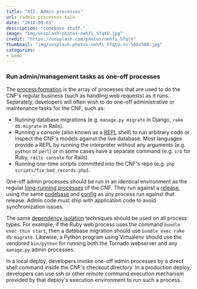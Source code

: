 ```yaml
---
title: "XII. Admin processes"
url: /admin-processes-talk
date: "2018-09-01"
description: "codebase stuff."
image: "img/unsplash-photos-nehfi_SfqtU.jpg"
credit: "https://unsplash.com/photos/nehfi_SfqtU"
thumbnail: "img/unsplash-photos-nehfi_SfqtU.tn-500x500.jpg"
categories:
- Demo
---
```


### Run admin/management tasks as one-off processes

The [process formation](./concurrency) is the array of processes that are used to do the CNF's regular business (such as handling web requests) as it runs.  Separately, developers will often wish to do one-off administrative or maintenance tasks for the CNF, such as:

* Running database migrations (e.g. `manage.py migrate` in Django, `rake db:migrate` in Rails).
* Running a console (also known as a [REPL](http://en.wikipedia.org/wiki/Read-eval-print_loop) shell) to run arbitrary code or inspect the CNF's models against the live database.  Most languages provide a REPL by running the interpreter without any arguments (e.g. `python` or `perl`) or in some cases have a separate command (e.g. `irb` for Ruby, `rails console` for Rails).
* Running one-time scripts committed into the CNF's repo (e.g. `php scripts/fix_bad_records.php`).

One-off admin processes should be run in an identical environment as the regular [long-running processes](./processes) of the CNF.  They run against a [release](./build-release-run), using the same [codebase](./codebase) and [config](./config) as any process run against that release.  Admin code must ship with application code to avoid synchronization issues.

The same [dependency isolation](./dependencies) techniques should be used on all process types.  For example, if the Ruby web process uses the command `bundle exec thin start`, then a database migration should use `bundle exec rake db:migrate`.  Likewise, a Python program using Virtualenv should use the vendored `bin/python` for running both the Tornado webserver and any `manage.py` admin processes.

In a local deploy, developers invoke one-off admin processes by a direct shell command inside the CNF's checkout directory.  In a production deploy, developers can use ssh or other remote command execution mechanism provided by that deploy's execution environment to run such a process.

